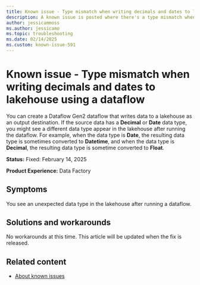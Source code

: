 ```yaml
---
title: Known issue - Type mismatch when writing decimals and dates to lakehouse using a dataflow
description: A known issue is posted where there's a type mismatch when writing decimals and dates to lakehouse using a dataflow.
author: jessicammoss
ms.author: jessicamo
ms.topic: troubleshooting 
ms.date: 02/14/2025
ms.custom: known-issue-591
---
```


# Known issue - Type mismatch when writing decimals and dates to lakehouse using a dataflow

You can create a Dataflow Gen2 dataflow that writes data to a lakehouse as an output destination. If the source data has a **Decimal** or **Date** data type, you might see a different data type appear in the lakehouse after running the dataflow. For example, when the data type is **Date**, the resulting data type is sometimes converted to **Datetime**, and when the data type is **Decimal**, the resulting data type is sometime converted to **Float**.

**Status:** Fixed: February 14, 2025

**Product Experience:** Data Factory

## Symptoms

You see an unexpected data type in the lakehouse after running a dataflow.

## Solutions and workarounds

No workarounds at this time. This article will be updated when the fix is released.

## Related content

- [About known issues](https://support.fabric.microsoft.com/known-issues)
